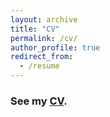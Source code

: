```yaml
---
layout: archive
title: "CV"
permalink: /cv/
author_profile: true
redirect_from:
  - /resume
---
```


### See my [CV](https://zitonglu1996.github.io/files/CV_ZitongLu.pdf).